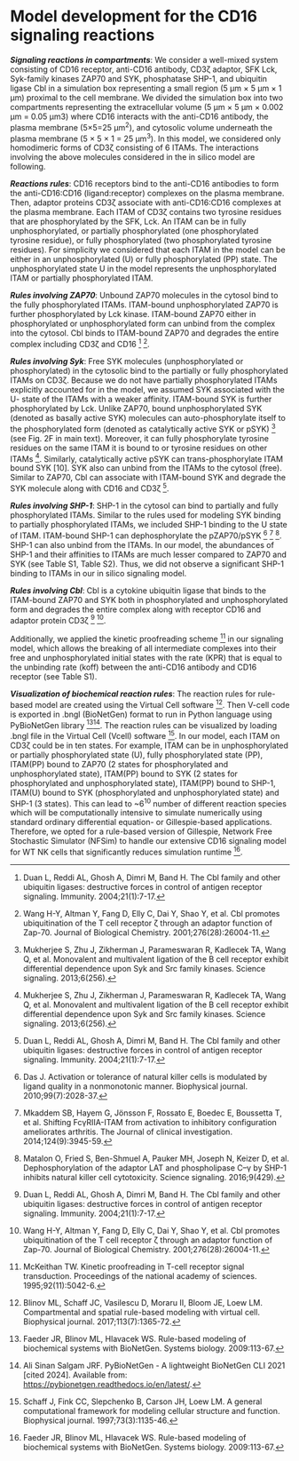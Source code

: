# Model development for the CD16 signaling reactions



***Signaling reactions in compartments***: We consider a well-mixed system consisting of CD16 receptor, anti-CD16 antibody, CD3ζ adaptor, SFK Lck, Syk-family kinases ZAP70 and SYK, phosphatase SHP-1, and ubiquitin ligase Cbl in a simulation box representing a small region (5 μm × 5 μm × 1 μm) proximal to the cell membrane. We divided the simulation box into two compartments representing the extracellular volume (5 μm × 5 μm × 0.002 μm = 0.05 μm3) where CD16 interacts with the anti-CD16 antibody,  the plasma membrane (5×5=25 μm<sup>2</sup>), and cytosolic volume underneath the plasma membrane (5 × 5 × 1 = 25 μm<sup>3</sup>). In this model, we considered only homodimeric forms of CD3ζ consisting of 6 ITAMs.  The interactions involving the above molecules considered in the in silico model are following.

***Reactions rules***: CD16 receptors bind to the anti-CD16 antibodies to form the anti-CD16:CD16 (ligand:receptor) complexes on the plasma membrane. Then, adaptor proteins CD3ζ associate with anti-CD16:CD16 complexes at the plasma membrane. Each ITAM of CD3ζ contains two tyrosine residues that are phosphorylated by the SFK, Lck. An ITAM can be in fully unphosphorylated, or partially phosphorylated (one phosphorylated tyrosine residue), or fully phosphorylated (two phosphorylated tyrosine residues).  For simplicity we considered that each ITAM in the model can be either in an unphosphorylated (U) or fully phosphorylated (PP) state. The unphosphorylated state U in the model represents the unphosphorylated ITAM or partially phosphorylated ITAM. 

***Rules involving ZAP70***: Unbound ZAP70 molecules in the cytosol bind to the fully phosphorylated ITAMs.  ITAM-bound unphosphorylated ZAP70 is further phosphorylated by Lck kinase.  ITAM-bound ZAP70 either in phosphorylated or unphosphorylated form can unbind from the complex into the cytosol. Cbl binds to ITAM-bound ZAP70 and degrades the entire complex including CD3ζ and CD16 [^1] [^2]. 

***Rules involving Syk***: Free SYK molecules (unphosphorylated or phosphorylated) in the cytosolic bind to the partially or fully phosphorylated ITAMs on CD3ζ. Because we do not have partially phosphorylated ITAMs explicitly accounted for in the model, we assumed SYK associated with the U- state of the ITAMs with a weaker affinity. ITAM-bound SYK is further phosphorylated by Lck.  Unlike ZAP70, bound unphosphorylated SYK (denoted as basally active SYK) molecules can auto-phosphorylate itself to the phosphorylated form (denoted as catalytically active SYK or pSYK) [^3] (see Fig. 2F in main text). Moreover, it can fully phosphorylate tyrosine residues on the same ITAM it is bound to or tyrosine residues on other ITAMs [^3]. Similarly, catalytically active pSYK can trans-phosphorylate ITAM bound SYK [10]. SYK also can unbind from the ITAMs to the cytosol (free). Similar to ZAP70, Cbl can associate with ITAM-bound SYK and degrade the SYK molecule along with CD16 and CD3ζ [^1].

***Rules involving SHP-1***: SHP-1 in the cytosol can bind to partially and fully phosphorylated ITAMs. Similar to the rules used for modeling SYK binding to partially phosphorylated ITAMs, we included SHP-1 binding to the U state of ITAM.  ITAM-bound SHP-1 can dephosphorylate the pZAP70/pSYK [^4] [^5] [^6]. SHP-1 can also unbind from the ITAMs. In our model, the abundances of SHP-1 and their affinities to ITAMs are much lesser compared to ZAP70 and SYK (see Table S1, Table S2). Thus, we did not observe a significant SHP-1 binding to ITAMs in our in silico signaling model.

***Rules involving Cbl***: Cbl is a cytokine ubiquitin ligase that binds to the ITAM-bound ZAP70 and SYK both in phosphorylated and unphosphorylated form and degrades the entire complex along with receptor CD16 and adaptor protein CD3ζ [^1] [^2].

Additionally, we applied the kinetic proofreading scheme [^7] in our signaling model, which allows the breaking of all intermediate complexes into their free and unphosphorylated initial states with the rate (KPR) that is equal to the unbinding rate (koff) between the anti-CD16 antibody and CD16 receptor (see Table S1). 

***Visualization of biochemical reaction rules***: The reaction rules for rule-based model are created using the Virtual Cell software [^8]. Then V-cell code is exported in .bngl (BioNetGen) format to run in Python language using PyBioNetGen library [^9][^10]. The reaction rules can be visualized by loading .bngl file in the Virtual Cell (Vcell) software [^11]. In our model, each ITAM on CD3ζ could be in ten states. For example, ITAM can be in unphosphorylated or partially phosphorylated state (U), fully phosphorylated state (PP), ITAM(PP) bound to ZAP70 (2 states for phosphorylated and unphosphorylated state), ITAM(PP) bound to SYK (2 states for phosphorylated and unphosphorylated state), ITAM(PP) bound to SHP-1, ITAM(U) bound to SYK (phosphorylated and unphosphorylated state) and SHP-1 (3 states). This can lead to ~6<sup>10</sup> number of different reaction species which will be computationally intensive to simulate numerically using standard ordinary differential equation- or Gillespie-based applications. Therefore, we opted for a rule-based version of Gillespie, Network Free Stochastic Simulator (NFSim) to handle our extensive CD16 signaling model for WT NK cells that significantly reduces simulation runtime [^9].

[^1]: Duan L, Reddi AL, Ghosh A, Dimri M, Band H. The Cbl family and other ubiquitin ligases: destructive forces in control of antigen receptor signaling. Immunity. 2004;21(1):7-17.

[^2]: Wang H-Y, Altman Y, Fang D, Elly C, Dai Y, Shao Y, et al. Cbl promotes ubiquitination of the T cell receptor ζ through an adaptor function of Zap-70. Journal of Biological Chemistry. 2001;276(28):26004-11.

[^3]: Mukherjee S, Zhu J, Zikherman J, Parameswaran R, Kadlecek TA, Wang Q, et al. Monovalent and multivalent ligation of the B cell receptor exhibit differential dependence upon Syk and Src family kinases. Science signaling. 2013;6(256).

[^4]: Das J. Activation or tolerance of natural killer cells is modulated by ligand quality in a nonmonotonic manner. Biophysical journal. 2010;99(7):2028-37.

[^5]: Mkaddem SB, Hayem G, Jönsson F, Rossato E, Boedec E, Boussetta T, et al. Shifting FcγRIIA-ITAM from activation to inhibitory configuration ameliorates arthritis. The Journal of clinical investigation. 2014;124(9):3945-59.

[^6]: Matalon O, Fried S, Ben-Shmuel A, Pauker MH, Joseph N, Keizer D, et al. Dephosphorylation of the adaptor LAT and phospholipase C–γ by SHP-1 inhibits natural killer cell cytotoxicity. Science signaling. 2016;9(429).

[^7]: McKeithan TW. Kinetic proofreading in T-cell receptor signal transduction. Proceedings of the national academy of sciences. 1995;92(11):5042-6.

[^8]: Blinov ML, Schaff JC, Vasilescu D, Moraru II, Bloom JE, Loew LM. Compartmental and spatial rule-based modeling with virtual cell. Biophysical journal. 2017;113(7):1365-72.

[^9]: Faeder JR, Blinov ML, Hlavacek WS. Rule-based modeling of biochemical systems with BioNetGen. Systems biology. 2009:113-67.

[^10]: Ali Sinan Salgam JRF. PyBioNetGen - A lightweight BioNetGen CLI
 2021 [cited 2024]. Available from: https://pybionetgen.readthedocs.io/en/latest/.

[^11]: Schaff J, Fink CC, Slepchenko B, Carson JH, Loew LM. A general computational framework for modeling cellular structure and function. Biophysical journal. 1997;73(3):1135-46.


